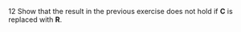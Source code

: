 12 Show that the result in the previous exercise does not hold if $\mathbf{C}$ is replaced with $\mathbf{R}$.
